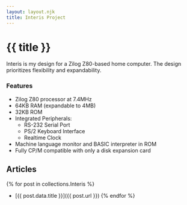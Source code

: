 ```yaml
---
layout: layout.njk
title: Interis Project
---
```

# {{ title }}

Interis is my design for a Zilog Z80-based home computer. The design prioritizes flexibility and expandability.

### Features
- Zilog Z80 processor at 7.4MHz
- 64KB RAM (expandable to 4MB)
- 32KB ROM
- Integrated Peripherals:
  - RS-232 Serial Port
  - PS/2 Keyboard Interface
  - Realtime Clock
- Machine language monitor and BASIC interpreter in ROM
- Fully CP/M compatible with only a disk expansion card

## Articles
{% for post in collections.Interis %}
- [{{ post.data.title }}]({{ post.url }})
{% endfor %}
